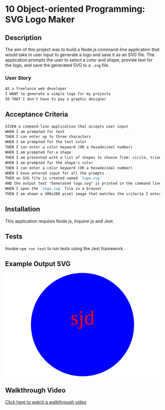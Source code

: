 # 10 Object-oriented Programming: SVG Logo Maker

## Description

The aim of this project was to build a Node.js command-line application that would take in user input to generate a logo and save it as an SVG file. The application prompts the user to select a color and shape, provide text for the logo, and save the generated SVG to a `.svg` file.

### User Story

```md
AS a freelance web developer
I WANT to generate a simple logo for my projects
SO THAT I don't have to pay a graphic designer
```

## Acceptance Criteria

```md
GIVEN a command-line application that accepts user input
WHEN I am prompted for text
THEN I can enter up to three characters
WHEN I am prompted for the text color
THEN I can enter a color keyword (OR a hexadecimal number)
WHEN I am prompted for a shape
THEN I am presented with a list of shapes to choose from: circle, triangle, and square
WHEN I am prompted for the shape's color
THEN I can enter a color keyword (OR a hexadecimal number)
WHEN I have entered input for all the prompts
THEN an SVG file is created named `logo.svg`
AND the output text "Generated logo.svg" is printed in the command line
WHEN I open the `logo.svg` file in a browser
THEN I am shown a 300x200 pixel image that matches the criteria I entered
```

## Installation

This application requires Node.js, Inquirer.js and Jest.

## Tests

Invoke `npm run test` to run tests using the Jest framework.

## Example Output SVG

![Logo](output/logo1.svg)

## Walkthrough Video

[Click here to watch a walkthrough video](https://drive.google.com/file/d/1xIq5sRC45xHQaSiy0mjE3VC9_BEGcSot/view)